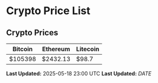 # Crypto Price List

## Crypto Prices
| Bitcoin | Ethereum | Litecoin |
| ------- | -------- | -------- |
| $105398 | $2432.13 | $98.7 |
**Last Updated:** 2025-05-18 23:00 UTC
**Last Updated:** $DATE$
